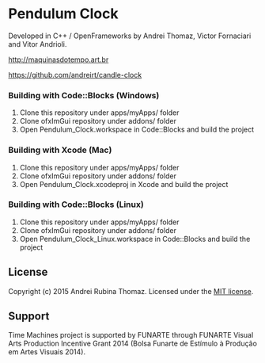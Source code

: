 # Pendulum Clock

Developed in C++ / OpenFrameworks by Andrei Thomaz, Victor Fornaciari and Vitor Andrioli.

http://maquinasdotempo.art.br

https://github.com/andreirt/candle-clock

### Building with Code::Blocks (Windows)

1. Clone this repository under apps/myApps/ folder
2. Clone ofxImGui repository under addons/ folder
3. Open Pendulum_Clock.workspace in Code::Blocks and build the project

### Building with Xcode (Mac)

1. Clone this repository under apps/myApps/ folder
2. Clone ofxImGui repository under addons/ folder
3. Open Pendulum_Clock.xcodeproj in Xcode and build the project

### Building with Code::Blocks (Linux)

1. Clone this repository under apps/myApps/ folder
2. Clone ofxImGui repository under addons/ folder
3. Open Pendulum_Clock_Linux.workspace in Code::Blocks and build the project

## License

Copyright (c) 2015 Andrei Rubina Thomaz. Licensed under the [MIT license](bin/license.txt).

## Support

Time Machines project is supported by FUNARTE through FUNARTE Visual Arts Production Incentive Grant 2014 (Bolsa Funarte de Estímulo à Produção em Artes Visuais 2014).
